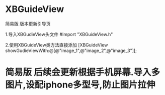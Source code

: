 # XBGuideView
简易版 版本更新引导页 

1.导入XBGudieView头文件
  #import "XBGuideView.h"
  
2.使用XBGuideView类方法直接添加
 [XBGuideView showGudieViewWith:@[@"image_1",@"image_2",@"image_3"]];
 
# 简易版 后续会更新根据手机屏幕.导入多图片,设配iphone多型号,防止图片拉伸
